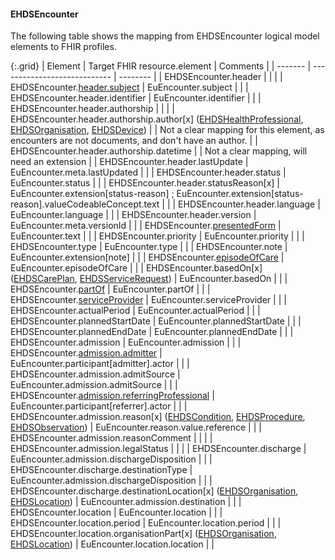 <!--
  Generated file. Do not edit.
-->

#### EHDSEncounter

The following table shows the mapping from EHDSEncounter logical model elements to FHIR profiles.

{:.grid}
| Element | Target FHIR resource.element | Comments |
| ------- | ---------------------------- | -------- |
| EHDSEncounter.header |  |  |
| EHDSEncounter.[header.subject](#ehdspatient) | EuEncounter.subject |  |
| EHDSEncounter.header.identifier | EuEncounter.identifier |  |
| EHDSEncounter.header.authorship |  |  |
| EHDSEncounter.header.authorship.author[x] ([EHDSHealthProfessional](#ehdshealthprofessional), [EHDSOrganisation](#ehdsorganisation), [EHDSDevice](#ehdsdevice)) |  | Not a clear mapping for this element, as encounters are not documents, and don't have an author. |
| EHDSEncounter.header.authorship.datetime |  | Not a clear mapping, will need an extension |
| EHDSEncounter.header.lastUpdate | EuEncounter.meta.lastUpdated |  |
| EHDSEncounter.header.status | EuEncounter.status |  |
| EHDSEncounter.header.statusReason[x] | EuEncounter.extension[status-reason] ; EuEncounter.extension[status-reason].valueCodeableConcept.text |  |
| EHDSEncounter.header.language | EuEncounter.language |  |
| EHDSEncounter.header.version | EuEncounter.meta.versionId |  |
| EHDSEncounter.[presentedForm](#ehdsattachment) | EuEncounter.text |  |
| EHDSEncounter.priority | EuEncounter.priority |  |
| EHDSEncounter.type | EuEncounter.type |  |
| EHDSEncounter.note | EuEncounter.extension[note] |  |
| EHDSEncounter.[episodeOfCare](StructureDefinition-EHDSEpisodeOfCare.html) | EuEncounter.episodeOfCare |  |
| EHDSEncounter.basedOn[x] ([EHDSCarePlan](#ehdscareplan), [EHDSServiceRequest](#ehdsservicerequest)) | EuEncounter.basedOn |  |
| EHDSEncounter.[partOf](#ehdsencounter) | EuEncounter.partOf |  |
| EHDSEncounter.[serviceProvider](#ehdsorganisation) | EuEncounter.serviceProvider |  |
| EHDSEncounter.actualPeriod | EuEncounter.actualPeriod |  |
| EHDSEncounter.plannedStartDate | EuEncounter.plannedStartDate |  |
| EHDSEncounter.plannedEndDate | EuEncounter.plannedEndDate |  |
| EHDSEncounter.admission | EuEncounter.admission |  |
| EHDSEncounter.[admission.admitter](#ehdshealthprofessional) | EuEncounter.participant[admitter].actor |  |
| EHDSEncounter.admission.admitSource | EuEncounter.admission.admitSource |  |
| EHDSEncounter.[admission.referringProfessional](#ehdshealthprofessional) | EuEncounter.participant[referrer].actor |  |
| EHDSEncounter.admission.reason[x] ([EHDSCondition](#ehdscondition), [EHDSProcedure](#ehdsprocedure), [EHDSObservation](#ehdsobservation)) | EuEncounter.reason.value.reference |  |
| EHDSEncounter.admission.reasonComment |  |  |
| EHDSEncounter.admission.legalStatus |  |  |
| EHDSEncounter.discharge | EuEncounter.admission.dischargeDisposition |  |
| EHDSEncounter.discharge.destinationType | EuEncounter.admission.dischargeDisposition |  |
| EHDSEncounter.discharge.destinationLocation[x] ([EHDSOrganisation](#ehdsorganisation), [EHDSLocation](StructureDefinition-EHDSLocation.html)) | EuEncounter.admission.destination |  |
| EHDSEncounter.location | EuEncounter.location |  |
| EHDSEncounter.location.period | EuEncounter.location.period |  |
| EHDSEncounter.location.organisationPart[x] ([EHDSOrganisation](#ehdsorganisation), [EHDSLocation](StructureDefinition-EHDSLocation.html)) | EuEncounter.location.location |  |

